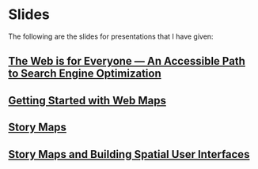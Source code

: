 # Slides

The following are the slides for presentations that I have given:

## [The Web is for Everyone — An Accessible Path to Search Engine Optimization](http://slides.royhewitt.com/the-web-is-for-everyone)
## [Getting Started with Web Maps](http://slides.royhewitt.com/web-maps)
## [Story Maps](http://slides.royhewitt.com/story-maps)
## [Story Maps and Building Spatial User Interfaces](http://slides.royhewitt.com/story-maps-spatial-ui)
